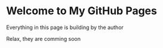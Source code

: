 # Welcome to My GitHub Pages

Everything in this page is building by the author

Relax, they are comming soon

